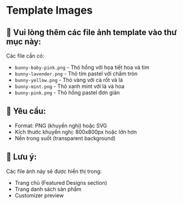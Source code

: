 # Template Images

## 📁 Vui lòng thêm các file ảnh template vào thư mục này:

Các file cần có:
- `bunny-baby-pink.png` - Thỏ hồng với họa tiết hoa và tim
- `bunny-lavender.png` - Thỏ tím pastel với chấm tròn
- `bunny-yellow.png` - Thỏ vàng với cà rốt và lá
- `bunny-mint.png` - Thỏ xanh mint với lá và hoa  
- `bunny-pink.png` - Thỏ hồng pastel đơn giản

## 🎨 Yêu cầu:
- Format: PNG (khuyến nghị) hoặc SVG
- Kích thước khuyến nghị: 800x800px hoặc lớn hơn
- Nền trong suốt (transparent background)

## 📝 Lưu ý:
Các file ảnh này sẽ được hiển thị trong:
- Trang chủ (Featured Designs section)
- Trang danh sách sản phẩm
- Customizer preview



